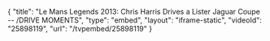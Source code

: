 {
    "title": "Le Mans Legends 2013: Chris Harris Drives a Lister Jaguar Coupe -- \/DRIVE MOMENTS",
    "type": "embed",
    "layout": "iframe-static",
    "videoId": "25898119",
    "url": "\/tvpembed\/25898119"
}